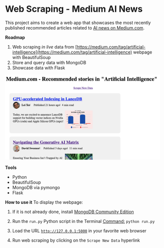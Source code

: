 # Web Scraping - Medium AI News

This project aims to create a web app that showcases the most recently published recommended articles related to [AI news on Medium.com](https://medium.com/tag/artificial-intelligence).

**Roadmap**
1. Web scraping *in live* data from [https://medium.com/tag/artificial-intelligence](https://medium.com/tag/artificial-intelligence) webpage with BeautifulSoup
2. Store and query data with MongoDB
3. Showcase data with Flask

![App](pictures/picture.png)

**Tools**
- Python
- BeautifulSoup
- MongoDB via pymongo
- Flask

**How to use it**
To display the webpage: 
1. If it is not already done, install [MongoDB Community Edition](https://www.mongodb.com/docs/manual/administration/install-community/)

2. Run the <code>run.py</code> Python script in the Terminal
<u>Command:</u> <code>python run.py</code>

3. Load the URL <code>http://127.0.0.1:5000</code> in your favorite web browser

4. Run web scraping by clicking on the <code>Scrape New Data</code> hyperlink
